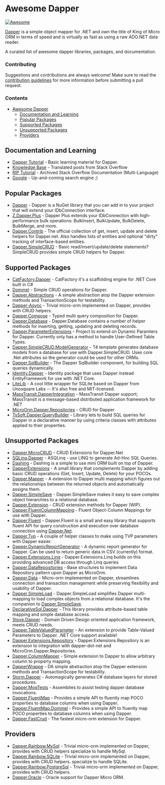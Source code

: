 # Awesome Dapper

[![Awesome](https://awesome.re/badge-flat.svg)](https://awesome.re)

[Dapper](https://github.com/StackExchange/Dapper) is a simple object mapper for .NET and own the title of King of Micro ORM in terms of speed and is virtually as fast as using a raw ADO.NET data reader.

A curated list of awesome dapper libraries, packages, and documentation.

### Contributing

Suggestions and contributions are always welcome! Make sure to read the [contribution guidelines](https://github.com/zzzprojects/awesome-dapper/blob/master/CONTRIBUTING.md) for more information before submitting a pull request.

### Contents

- [Awesome Dapper](#awesome-dapper)
   - [Documentation and Learning](#documentation-and-learning)
   - [Popular Packages](#popular-packages)
   - [Supported Packages](#supported-packages)
   - [Unsupported Packages](#supported-packages)
   - [Providers](#providers)

## Documentation and Learning

- [Dapper Tutorial](https://dapper-tutorial.net/) - Basic learning material for Dapper.
- [Knowledge Base](https://dapper-tutorial.net/knowledge-base) - Translated posts from Stack Overflow
- [RIP Tutorial](https://riptutorial.com/dapper) - Archived Stack Overflow Documentation (Multi-Language)
- [Google](http://www.letmegooglethat.com/?q=dapper) - Up-and-coming search engine ;) 

## Popular Packages
- [Dapper](https://github.com/StackExchange/Dapper) - Dapper is a NuGet library that you can add in to your project that will extend your IDbConnection interface.
- [Z.Dapper.Plus](http://dapper-plus.net/) - Dapper Plus extends your IDbConnection with high-performance bulk operations: BulkInsert, BulkUpdate, BulkDelete, BulkMerge, and more.
- [Dapper.Contrib](https://www.nuget.org/packages/Dapper.Contrib/) - The official collection of get, insert, update and delete helpers for Dapper.net. Also handles lists of entities and optional "dirty" tracking of interface-based entities.
- [Dapper.SimpleCRUD](https://github.com/ericdc1/Dapper.SimpleCRUD/) - Basic read/insert/update/delete statements? SimpleCRUD provides simple CRUD helpers for Dapper.


## Supported Packages
- [CatFactory.Dapper](https://github.com/hherzl/CatFactory.Dapper) - CatFactory it's a scaffolding engine for .NET Core built in C#
- [Dommel](https://github.com/henkmollema/Dommel) - Simple CRUD operations for Dapper.
- [Dapper.Abstractions](https://github.com/Tazmainiandevil/Dapper.Abstractions) - A simple abstraction atop the Dapper extension methods and TransactionScope for testability.
- [Dapper-Async](https://www.nuget.org/packages/Dapper.Rainbow/) - Trivial micro-orm implemented on Dapper, provides with CRUD helpers.
- [Dapper.Compose](https://github.com/naasking/Dapper.Compose) - Typed multi query composition for Dapper.
- [Dapper.Database](https://github.com/dallasbeek/Dapper.Database) - Dapper.Database contains a number of helper methods for inserting, getting, updating and deleting records.
- [Dapper.ParameterExtensions](https://github.com/RasicN/Dapper-Parameters) - Project to extend on Dynamic Paramters for Dapper. Currently only has a method to handle User-Defined Table Types.
- [Dapper.SimpleCRUD.ModelGenerator](https://www.nuget.org/packages/Dapper.SimpleCRUD.ModelGenerator/) - T4 template generates database models from a database for use with Dapper.SimpleCRUD. Uses core .Net attributes so the generator could be used for other ORMs.
- [Dapper.SqlBuilder](https://www.nuget.org/packages/Dapper.SqlBuilder/) - The Dapper SqlBuilder component, for building SQL queries dynamically.
- [Identity.Dapper](https://github.com/grandchamp/Identity.Dapper) - Identity package that uses Dapper instead EntityFramework for use with .NET Core.
- [LiteLib](https://unosquare.github.io/litelib/) - A cool little wrapper for SQLite based on Dapper from Unosquare Labs -- It's also free and MIT-licensed.
- [MassTransit.DapperIntegration](https://www.nuget.org/packages/MassTransit.DapperIntegration/) - MassTransit Dapper support; MassTransit is a message-based distributed application framework for .NET 
- [MicroOrm.Dapper.Repositories](https://github.com/phnx47/MicroOrm.Dapper.Repositories) - CRUD for Dapper
- [TsSoft.Dapper.QueryBuilder](https://github.com/tssoft/TsSoft.Dapper.QueryBuilder) - Library lets to build SQL queries for Dapper in a declarative manner by using criteria classes with attributes applied to their properties.

## Unsupported Packages
- [Dapper.MicroCRUD](https://github.com/berkeleybross/PeregrineDb) - CRUD Extensions for Dapper.Net
- [SQLinq.Dapper](https://github.com/crpietschmann/SQLinq) - ASQLinq - use LINQ to generate Ad-Hoc SQL Queries.
- [Dashing](https://github.com/Polylytics/dashing) - Dashing is a simple to use mini ORM built on top of Dapper.
- [DapperExtensions](https://github.com/tmsmith/Dapper-Extensions) - A small library that complements Dapper by adding basic CRUD operations (Get, Insert, Update, Delete) for your POCOs.
- [Dapper.Mapper](https://github.com/dotarj/Dapper.Mapper) - A extension to Dapper multi mapping which figures out the relationships between the returned objects and automatically assigns them. 
- [Dapper.SimpleSave](https://github.com/Paymentsense/Dapper.SimpleSave/) - Dapper.SimpleSave makes it easy to save complex object hierarchies to a relational database.
- [Dapper.Extension](https://github.com/m98proxy/Dapper.Extension) - CRUD extension methods for Dapper (WIP).
- [Dapper.FluentColumnMapping](https://github.com/alexander-87/Dapper.FluentColumnMapping) - Fluent Object-Column Mappings for use with Dapper.
- [Dapper.Fluent](https://github.com/beardeddev/dapper-fluent) - Dapper.Fluent is a small and easy library that supports fluent API for query construction and execution over database connection using [Dapper.Net](https://github.com/StackExchange/Dapper).
- [Dapper.Tvp](https://www.nuget.org/packages/Dapper.Tvp/) - A couple of helper classes to make using TVP parameters with Dapper easier.
- [Dapper.DynamicReportGenerator](https://github.com/kvnallen/Dapper.DynamicReportGenerator) - A dynamic report generator for Dapper. Can be used to return generic data in CSV (currently) format.
- [Dapper.Extensions.Linq](https://github.com/ryanwatson/Dapper.Extensions.Linq) - Dapper.Extensions.Linq builds on this providing advanced DB access through Linq queries
- [Dapper.DataRepositories](https://github.com/ElNinjaGaiden/Dapper.DataRepositories) - Base structures to implement Data Repository pattern upon Dapper as MicroOrm.
- [Dapper.Data](https://github.com/mkonstan/Dapper.Data) - Micro-orm implemented on Dapper, streamlines connection and transaction management while preserving flexibility and usability of Dapper.
- [Dapper.SimpleLoad](https://github.com/Paymentsense/Dapper.SimpleLoad) - Dapper.SimpleLoad simplifies Dapper multi-mapping to load complex objects from a relational database. It's the companion to [Dapper.SimpleSave](https://github.com/Paymentsense/Dapper.SimpleSave).
- [DeclarativeSql.Dapper](https://github.com/xin9le/DeclarativeSql) - This library provides attribute-based table mapping and simple database access.
- [Stove.Dapper](https://github.com/stoveproject/Stove) - Domain Driven Design oriented application framework, meets CRUD needs.
- [Dapper.TableValuedParameter](https://github.com/ayberkcanturk/Dapper.TableValuedParameter) - An extension to provide Table-Valued Parameters to Dapper. .NET Core support available!
- [Dapper.Extensions.Repository](https://github.com/symondev/dapper-extensions-repository) - Dapper.Extensions.Repository is an extension to integration with dapper-dot-net and MicroOrm.Dapper.Repositories.
- [Dapper.ColumnMapper](https://github.com/dturkenk/Dapper.ColumnMapper) - Simple extension to Dapper to allow arbitrary column to property mapping.
- [DapperWrappe](https://github.com/half-ogre/dapper-wrapper) - DA simple abstraction atop the Dapper extension methods and TransactionScope for testability.
- [Storm.Dapper](https://github.com/infosupport/Storm) - Automagically generates C# database layers for stored procedures.
- [Dapper.MoqTests](https://github.com/laingsimon/Dapper.MoqTests) - Assemblies to assist testing dapper database invocations.
 - [Dapper.FluentMap](https://github.com/henkmollema/Dapper-FluentMap) - Provides a simple API to fluently map POCO properties to database columns when using Dapper.
 - [Dapper.FluentMap.Dommel](https://github.com/henkmollema/Dapper-FluentMap) - Provides a simple API to fluently map POCO properties to database columns when using Dapper.
 - [Dapper.FastCrud](https://github.com/MoonStorm/Dapper.FastCRUD) - The fastest micro-orm extension for Dapper.
 
## Providers

- [Dapper.Rainbow.MySql](https://www.nuget.org/packages/Dapper.Rainbow.MySql/) - Trivial micro-orm implemented on Dapper, provides with CRUD helpers specialize to handle MySql.
- [Dapper.Rainbow.SQLite](https://www.nuget.org/packages/Dapper.Rainbow.SQLite/) - Trivial micro-orm implemented on Dapper, provides with CRUD helpers. specialize to handle SQLite.
- [Dapper.Rainbow.PostgreSql](https://www.nuget.org/packages/Dapper.Rainbow.PostgreSql) - Trivial micro-orm implemented on Dapper, provides with CRUD helpers.
- [Dapper.Oracle](https://www.nuget.org/packages/Dapper.Oracle/) - Oracle support for Dapper Micro ORM.


